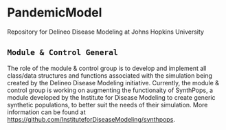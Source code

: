 # PandemicModel
Repository for Delineo Disease Modeling at Johns Hopkins University 

## `Module & Control General`
The role of the module & control group is to develop and implement all class/data structures and functions associated with the simulation being created by the Delineo Disease Modeling initiative. Currently, the module & control group is working on augmenting the functionaity of SynthPops, a module developed by the Institute for Disease Modeling to create generic synthetic populations, to better suit the needs of their simulation. More information can be found at https://github.com/InstituteforDiseaseModeling/synthpops.
